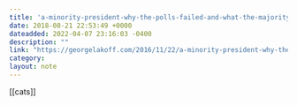```yaml
---
title: 'a-minority-president-why-the-polls-failed-and-what-the-majority-can-do--george-lakoff'
date: 2018-08-21 22:53:49 +0000
dateadded: 2022-04-07 23:16:03 -0400
description: ""
link: "https://georgelakoff.com/2016/11/22/a-minority-president-why-the-polls-failed-and-what-the-majority-can-do/"
category:
layout: note
---
```


[[cats]]
